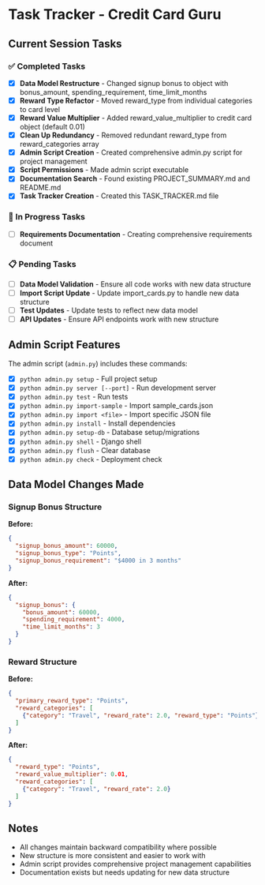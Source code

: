 # Task Tracker - Credit Card Guru

## Current Session Tasks

### ✅ Completed Tasks

- [x] **Data Model Restructure** - Changed signup bonus to object with bonus_amount, spending_requirement, time_limit_months
- [x] **Reward Type Refactor** - Moved reward_type from individual categories to card level
- [x] **Reward Value Multiplier** - Added reward_value_multiplier to credit card object (default 0.01)
- [x] **Clean Up Redundancy** - Removed redundant reward_type from reward_categories array
- [x] **Admin Script Creation** - Created comprehensive admin.py script for project management
- [x] **Script Permissions** - Made admin script executable
- [x] **Documentation Search** - Found existing PROJECT_SUMMARY.md and README.md
- [x] **Task Tracker Creation** - Created this TASK_TRACKER.md file

### 🔄 In Progress Tasks

- [ ] **Requirements Documentation** - Creating comprehensive requirements document

### 📋 Pending Tasks

- [ ] **Data Model Validation** - Ensure all code works with new data structure
- [ ] **Import Script Update** - Update import_cards.py to handle new data structure
- [ ] **Test Updates** - Update tests to reflect new data model
- [ ] **API Updates** - Ensure API endpoints work with new structure

## Admin Script Features

The admin script (`admin.py`) includes these commands:

- [x] `python admin.py setup` - Full project setup
- [x] `python admin.py server [--port]` - Run development server  
- [x] `python admin.py test` - Run tests
- [x] `python admin.py import-sample` - Import sample_cards.json
- [x] `python admin.py import <file>` - Import specific JSON file
- [x] `python admin.py install` - Install dependencies
- [x] `python admin.py setup-db` - Database setup/migrations
- [x] `python admin.py shell` - Django shell
- [x] `python admin.py flush` - Clear database
- [x] `python admin.py check` - Deployment check

## Data Model Changes Made

### Signup Bonus Structure
**Before:**
```json
{
  "signup_bonus_amount": 60000,
  "signup_bonus_type": "Points",
  "signup_bonus_requirement": "$4000 in 3 months"
}
```

**After:**
```json
{
  "signup_bonus": {
    "bonus_amount": 60000,
    "spending_requirement": 4000,
    "time_limit_months": 3
  }
}
```

### Reward Structure
**Before:**
```json
{
  "primary_reward_type": "Points",
  "reward_categories": [
    {"category": "Travel", "reward_rate": 2.0, "reward_type": "Points"}
  ]
}
```

**After:**
```json
{
  "reward_type": "Points",
  "reward_value_multiplier": 0.01,
  "reward_categories": [
    {"category": "Travel", "reward_rate": 2.0}
  ]
}
```

## Notes

- All changes maintain backward compatibility where possible
- New structure is more consistent and easier to work with
- Admin script provides comprehensive project management capabilities
- Documentation exists but needs updating for new data structure